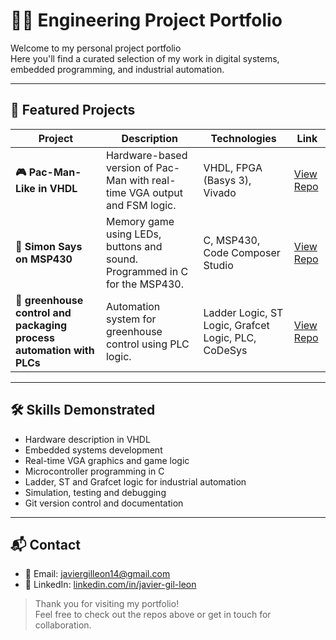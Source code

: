 # 👨‍🔧 Engineering Project Portfolio

Welcome to my personal project portfolio  
Here you'll find a curated selection of my work in digital systems, embedded programming, and industrial automation.

---

## 📁 Featured Projects

| Project | Description | Technologies | Link |
|---------|-------------|--------------|------|
| **🎮 Pac-Man-Like in VHDL** | Hardware-based version of Pac-Man with real-time VGA output and FSM logic. | VHDL, FPGA (Basys 3), Vivado| [View Repo](https://github.com/JavierGilLeon/ComeCocos) |
| **🔄 Simon Says on MSP430** | Memory game using LEDs, buttons and sound. Programmed in C for the MSP430. | C, MSP430, Code Composer Studio | [View Repo](https://github.com/JavierGilLeon/SimonSays.git) |
| **🌱 greenhouse control and packaging process automation with PLCs** | Automation system for greenhouse control using PLC logic. | Ladder Logic, ST Logic, Grafcet Logic, PLC, CoDeSys | [View Repo](https://github.com/tu-usuario/plc-greenhouse) |

---

## 🛠️ Skills Demonstrated

- Hardware description in VHDL
- Embedded systems development
- Real-time VGA graphics and game logic
- Microcontroller programming in C
- Ladder, ST and Grafcet logic for industrial automation
- Simulation, testing and debugging
- Git version control and documentation

---

## 📬 Contact


- 📧 Email: javiergilleon14@gmail.com  
- 💼 LinkedIn: [linkedin.com/in/javier-gil-leon](https://www.linkedin.com/in/javier-gil-leon-1b7042285/)

> Thank you for visiting my portfolio!  
> Feel free to check out the repos above or get in touch for collaboration.
